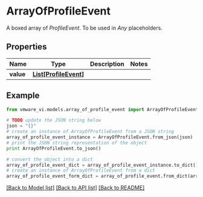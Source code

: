 # ArrayOfProfileEvent

A boxed array of *ProfileEvent*. To be used in *Any* placeholders. 

## Properties
Name | Type | Description | Notes
------------ | ------------- | ------------- | -------------
**value** | [**List[ProfileEvent]**](ProfileEvent.md) |  | 

## Example

```python
from vmware_vi.models.array_of_profile_event import ArrayOfProfileEvent

# TODO update the JSON string below
json = "{}"
# create an instance of ArrayOfProfileEvent from a JSON string
array_of_profile_event_instance = ArrayOfProfileEvent.from_json(json)
# print the JSON string representation of the object
print ArrayOfProfileEvent.to_json()

# convert the object into a dict
array_of_profile_event_dict = array_of_profile_event_instance.to_dict()
# create an instance of ArrayOfProfileEvent from a dict
array_of_profile_event_form_dict = array_of_profile_event.from_dict(array_of_profile_event_dict)
```
[[Back to Model list]](../README.md#documentation-for-models) [[Back to API list]](../README.md#documentation-for-api-endpoints) [[Back to README]](../README.md)


